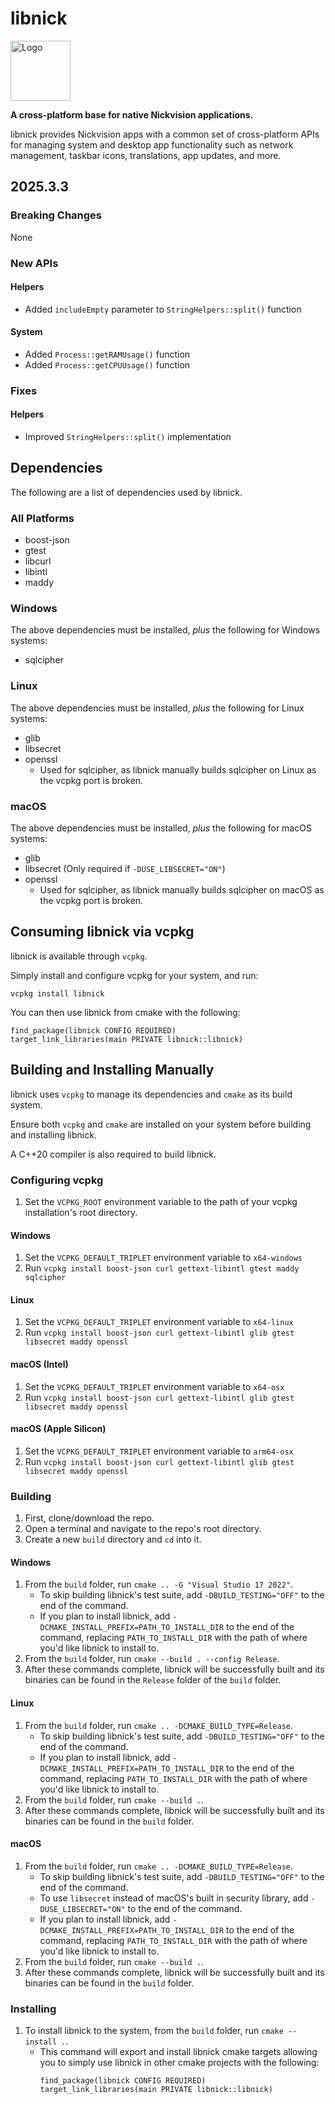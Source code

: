 # libnick

<img width='96' height='96' alt='Logo' src='libnick-r.png'/>

**A cross-platform base for native Nickvision applications.**

libnick provides Nickvision apps with a common set of cross-platform APIs for managing system and desktop app functionality such as network management, taskbar icons, translations, app updates, and more.

## 2025.3.3
### Breaking Changes
None
### New APIs
#### Helpers
- Added `includeEmpty` parameter to `StringHelpers::split()` function
#### System
- Added `Process::getRAMUsage()` function
- Added `Process::getCPUUsage()` function
### Fixes
#### Helpers
- Improved `StringHelpers::split()` implementation

## Dependencies
The following are a list of dependencies used by libnick. 

### All Platforms
- boost-json
- gtest
- libcurl
- libintl
- maddy

### Windows
The above dependencies must be installed, *plus* the following for Windows systems:
- sqlcipher

### Linux
The above dependencies must be installed, *plus* the following for Linux systems:
- glib
- libsecret
- openssl
    - Used for sqlcipher, as libnick manually builds sqlcipher on Linux as the vcpkg port is broken.

### macOS
The above dependencies must be installed, *plus* the following for macOS systems:
- glib
- libsecret (Only required if `-DUSE_LIBSECRET="ON"`)
- openssl
    - Used for sqlcipher, as libnick manually builds sqlcipher on macOS as the vcpkg port is broken.

## Consuming libnick via vcpkg
libnick is available through `vcpkg`. 

Simply install and configure vcpkg for your system, and run:
```
vcpkg install libnick
```
You can then use libnick from cmake with the following:
```
find_package(libnick CONFIG REQUIRED)
target_link_libraries(main PRIVATE libnick::libnick)
```

## Building and Installing Manually
libnick uses `vcpkg` to manage its dependencies and `cmake` as its build system.

Ensure both `vcpkg` and `cmake` are installed on your system before building and installing libnick.

A C++20 compiler is also required to build libnick.

### Configuring vcpkg
1. Set the `VCPKG_ROOT` environment variable to the path of your vcpkg installation's root directory.
#### Windows
1. Set the `VCPKG_DEFAULT_TRIPLET` environment variable to `x64-windows`
1. Run `vcpkg install boost-json curl gettext-libintl gtest maddy sqlcipher`
#### Linux
1. Set the `VCPKG_DEFAULT_TRIPLET` environment variable to `x64-linux`
1. Run `vcpkg install boost-json curl gettext-libintl glib gtest libsecret maddy openssl`
#### macOS (Intel)
1. Set the `VCPKG_DEFAULT_TRIPLET` environment variable to `x64-osx`
1. Run `vcpkg install boost-json curl gettext-libintl glib gtest libsecret maddy openssl`
#### macOS (Apple Silicon)
1. Set the `VCPKG_DEFAULT_TRIPLET` environment variable to `arm64-osx`
1. Run `vcpkg install boost-json curl gettext-libintl glib gtest libsecret maddy openssl`

### Building
1. First, clone/download the repo.
1. Open a terminal and navigate to the repo's root directory.
1. Create a new `build` directory and `cd` into it. 
#### Windows
1. From the `build` folder, run `cmake .. -G "Visual Studio 17 2022"`.
    - To skip building libnick's test suite, add `-DBUILD_TESTING="OFF"` to the end of the command.
    - If you plan to install libnick, add `-DCMAKE_INSTALL_PREFIX=PATH_TO_INSTALL_DIR` to the end of the command, replacing `PATH_TO_INSTALL_DIR` with the path of where you'd like libnick to install to.
1. From the `build` folder, run `cmake --build . --config Release`.
1. After these commands complete, libnick will be successfully built and its binaries can be found in the `Release` folder of the `build` folder.
#### Linux
1. From the `build` folder, run `cmake .. -DCMAKE_BUILD_TYPE=Release`.
    - To skip building libnick's test suite, add `-DBUILD_TESTING="OFF"` to the end of the command.
    - If you plan to install libnick, add `-DCMAKE_INSTALL_PREFIX=PATH_TO_INSTALL_DIR` to the end of the command, replacing `PATH_TO_INSTALL_DIR` with the path of where you'd like libnick to install to.
1. From the `build` folder, run `cmake --build .`.
1. After these commands complete, libnick will be successfully built and its binaries can be found in the `build` folder.
#### macOS
1. From the `build` folder, run `cmake .. -DCMAKE_BUILD_TYPE=Release`.
    - To skip building libnick's test suite, add `-DBUILD_TESTING="OFF"` to the end of the command.
    - To use `libsecret` instead of macOS's built in security library, add `-DUSE_LIBSECRET="ON"` to the end of the command.
    - If you plan to install libnick, add `-DCMAKE_INSTALL_PREFIX=PATH_TO_INSTALL_DIR` to the end of the command, replacing `PATH_TO_INSTALL_DIR` with the path of where you'd like libnick to install to.
1. From the `build` folder, run `cmake --build .`.
1. After these commands complete, libnick will be successfully built and its binaries can be found in the `build` folder.

### Installing
1. To install libnick to the system, from the `build` folder, run `cmake --install .`.
    - This command will export and install libnick cmake targets allowing you to simply use libnick in other cmake projects with the following:
        ```
        find_package(libnick CONFIG REQUIRED)
        target_link_libraries(main PRIVATE libnick::libnick)
        ```
